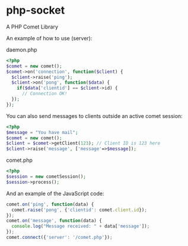 php-socket
==========

A PHP Comet Library

An example of how to use (server):

daemon.php
```php
<?php
$comet = new comet();
$comet->on('connection', function($client) {
  $client->raise('ping');
  $client->on('pong', function($data) {
    if($data['clientid'] == $client->id) {
      // Connection OK!
  });
});
```

You can also send messages to clients outside an active comet session:

```php
<?php
$message = "You have mail";
$comet = new comet();
$client = $comet->getClient(123); // Client ID is 123 here
$client->raise('message', ['message'=>$message]);
```

comet.php
```php
<?php
$session = new cometSession();
$session->process();
```

And an example of the JavaScript code:

```javascript
comet.on('ping', function(data) {
  comet.raise('pong', {'clientid': comet.client.id});
});
comet.on('message', function(data) {
  console.log("Message received: " + data['message']);
});
comet.connect({'server': '/comet.php'});
```

